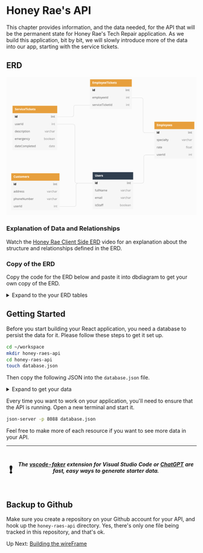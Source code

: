 # Honey Rae's API

This chapter provides information, and the data needed, for the API that will be the permanent state for Honey Rae's Tech Repair application. As we build this application, bit by bit, we will slowly introduce more of the data into our app, starting with the service tickets. 

## ERD

![](./images/honey-rae-erd.png)

### Explanation of Data and Relationships

Watch the [Honey Rae Client Side ERD](https://watch.screencastify.com/v/kZGoJhLMtuVFRjkrVm47) video for an explanation about the structure and relationships defined in the ERD.


### Copy of the ERD

Copy the code for the ERD below and paste it into dbdiagram to get your own copy of the ERD.

<details>
  <summary>Expand to the your ERD tables</summary>

  ```sql
  table serviceTickets {
    id int pk
    userId int
    description varchar
    emergency boolean
    dateCompleted date
  }

  table customers {
    id int pk
    address varchar
    phoneNumber varchar
    userId int
  }

  table employeeTickets {
    id int pk
    employeeId int
    serviceTicketId int
  }

  table employees {
    id int pk
    specialty varchar
    rate float
    userId int
  }

  table users {
    id int pk
    fullName varchar
    email varchar
    isStaff boolean
  }

  Ref: "serviceTickets"."id" < "employeeTickets"."serviceTicketId"

  Ref: "employees"."id" < "employeeTickets"."employeeId"

  Ref: "users"."id" < "employees"."userId"

  Ref: "users"."id" < "customers"."userId"

  Ref: "users"."id" < "serviceTickets"."userId"
  ```
</details>

## Getting Started

Before you start building your React application, you need a database to persist the data for it. Please follow these steps to get it set up.

```sh
cd ~/workspace
mkdir honey-raes-api
cd honey-raes-api
touch database.json
```

Then copy the following JSON into the `database.json` file.

<details>
    <summary>Expand to get your data</summary>

```json
{
  "users": [
    {
      "id": 1,
      "fullName": "Dion Stoade",
      "email": "dstoade0@cornell.edu",
      "isStaff": false
    },
    {
      "id": 2,
      "fullName": "Windy Thorneloe",
      "email": "wthorneloe1@usa.gov",
      "isStaff": false
    },
    {
      "id": 3,
      "fullName": "Hillie Phillpotts",
      "email": "hphillpotts2@rakuten.co.jp",
      "isStaff": false
    },
    {
      "id": 4,
      "fullName": "Helenelizabeth Passfield",
      "email": "hpassfield7@netvibes.com",
      "isStaff": true
    },
    {
      "id": 5,
      "fullName": "Franchot Slator",
      "email": "fslator8@51.la",
      "isStaff": true
    },
    {
      "id": 6,
      "fullName": "Renaud Erbe",
      "email": "rerbe9@psu.edu",
      "isStaff": true
    },
    {
      "email": "jeremy@bakker.com",
      "fullName": "Jeremy Bakker",
      "isStaff": true,
      "id": 7
    }
  ],
  "customers": [
    {
      "id": 1,
      "address": "2802 Zula Locks",
      "phoneNumber": "852-837-9713",
      "userId": 2
    },
    {
      "id": 2,
      "address": "568 Fadel Gateway",
      "phoneNumber": "202-244-7090",
      "userId": 1
    },
    {
      "id": 3,
      "address": "161 Wessington Place",
      "phoneNumber": "865-266-0357",
      "userId": 3
    }
  ],
  "employees": [
    {
      "id": 1,
      "specialty": "Macbook Pros",
      "rate": "100",
      "userId": 4
    },
    {
      "id": 2,
      "specialty": "Apple Repair",
      "rate": 97.39,
      "userId": 5
    },
    {
      "id": 3,
      "specialty": "Printer Repair",
      "rate": 29.45,
      "userId": 6
    }
  ],
  "serviceTickets": [
    {
      "id": 1,
      "userId": 3,
      "description": "Cracked phone screen",
      "emergency": false,
      "dateCompleted": "Fri Apr 29 2022 14:02:20 GMT-0500 (Central Daylight Time)"
    },
    {
      "id": 2,
      "userId": 3,
      "description": "Xbox has red ring of death",
      "emergency": true,
      "dateCompleted": ""
    },
    {
      "id": 3,
      "userId": 2,
      "description": "Dropped iPhone in toilet",
      "emergency": true,
      "dateCompleted": "2023-08-12T03:06:27.975Z"
    },
    {
      "userId": 1,
      "description": "Desktop wont turn on",
      "emergency": false,
      "dateCompleted": "",
      "id": 4
    },
    {
      "userId": 3,
      "description": "Speaker phone does not work on iPhone",
      "emergency": true,
      "dateCompleted": "",
      "id": 5
    },
    {
      "id": 6,
      "userId": 2,
      "description": "Airpods wont connect",
      "emergency": false,
      "dateCompleted": ""
    },
    {
      "userId": 2,
      "description": "Router is broken",
      "emergency": true,
      "dateCompleted": "",
      "id": 7
    }
  ],
  "employeeTickets": [
    {
      "id": 1,
      "employeeId": 3,
      "serviceTicketId": 1
    },
    {
      "id": 3,
      "employeeId": 1,
      "serviceTicketId": 4
    },
    {
      "employeeId": 2,
      "serviceTicketId": 2,
      "id": 4
    },
    {
      "employeeId": 2,
      "serviceTicketId": 7,
      "id": 6
    }
  ]
}
```
</details>

Every time you want to work on your application, you'll need to ensure that the API is running. Open a new terminal and start it.

```sh
json-server -p 8088 database.json
```

Feel free to make more of each resource if you want to see more data in your API.

| <h1>&#x2757;</h1> | _The [vscode-faker](https://marketplace.visualstudio.com/items?itemName=deerawan.vscode-faker) extension for Visual Studio Code or [ChatGPT](https://chat.openai.com/auth/login) are fast, easy ways to generate starter data._ |
| --- | --- |
## Backup to Github

Make sure you create a repository on your Github account for your API, and hook up the `honey-raes-api` directory. Yes, there's only one file being tracked in this repository, and that's ok.

Up Next: [Building the wireFrame](./REPAIR_WIREFRAME.md)